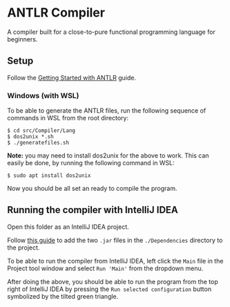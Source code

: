 # ANTLR Compiler
A compiler built for a close-to-pure functional programming language for beginners.
## Setup
Follow the [Getting Started with ANTLR](https://github.com/antlr/antlr4/blob/master/doc/getting-started.md) guide.
### Windows (with WSL)
To be able to generate the ANTLR files, run the following sequence of commands in WSL from the root directory:
```
$ cd src/Compiler/Lang
$ dos2unix *.sh
$ ./generatefiles.sh
```
**Note:** you may need to install dos2unix for the above to work. This can easily be done, by running the following command in WSL:
```
$ sudo apt install dos2unix 
```
Now you should be all set an ready to compile the program.

## Running the compiler with IntelliJ IDEA
Open this folder as an IntelliJ IDEA project.

Follow [this guide](https://stackoverflow.com/a/1051705/12545726) to add the two `.jar` files in the `./Dependencies` directory to the project.

To be able to run the compiler from IntelliJ IDEA, left click the `Main` file in the Project tool window and select `Run 'Main'` from the dropdown menu. 

After doing the above, you should be able to run the program from the top right of IntelliJ IDEA by pressing the `Run selected configuration` button symbolized by the tilted green triangle.